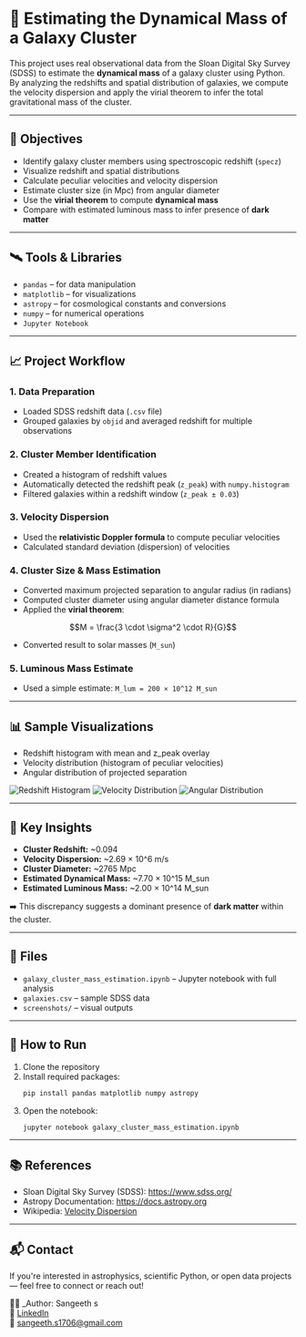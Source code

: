 # 📡 Estimating the Dynamical Mass of a Galaxy Cluster

This project uses real observational data from the Sloan Digital Sky Survey (SDSS) to estimate the **dynamical mass** of a galaxy cluster using Python. By analyzing the redshifts and spatial distribution of galaxies, we compute the velocity dispersion and apply the virial theorem to infer the total gravitational mass of the cluster.

---

## 📌 Objectives
- Identify galaxy cluster members using spectroscopic redshift (`specz`)
- Visualize redshift and spatial distributions
- Calculate peculiar velocities and velocity dispersion
- Estimate cluster size (in Mpc) from angular diameter
- Use the **virial theorem** to compute **dynamical mass**
- Compare with estimated luminous mass to infer presence of **dark matter**

---

## 🛰️ Tools & Libraries
- `pandas` – for data manipulation
- `matplotlib` – for visualizations
- `astropy` – for cosmological constants and conversions
- `numpy` – for numerical operations
- `Jupyter Notebook`

---

## 📈 Project Workflow

### 1. Data Preparation
- Loaded SDSS redshift data (`.csv` file)
- Grouped galaxies by `objid` and averaged redshift for multiple observations

### 2. Cluster Member Identification
- Created a histogram of redshift values
- Automatically detected the redshift peak (`z_peak`) with `numpy.histogram`
- Filtered galaxies within a redshift window (`z_peak ± 0.03`)

### 3. Velocity Dispersion
- Used the **relativistic Doppler formula** to compute peculiar velocities
- Calculated standard deviation (dispersion) of velocities

### 4. Cluster Size & Mass Estimation
- Converted maximum projected separation to angular radius (in radians)
- Computed cluster diameter using angular diameter distance formula
- Applied the **virial theorem**:

```math
M = \frac{3 \cdot \sigma^2 \cdot R}{G}
```

- Converted result to solar masses (`M_sun`)

### 5. Luminous Mass Estimate
- Used a simple estimate: `M_lum = 200 × 10^12 M_sun`

---

## 📊 Sample Visualizations
- Redshift histogram with mean and z_peak overlay
- Velocity distribution (histogram of peculiar velocities)
- Angular distribution of projected separation

![Redshift Histogram](screenshots/redshift_histogram.png)
![Velocity Distribution](screenshots/velocity_histogram.png)
![Angular Distribution](screenshots/angular_distribution.png)

---

## 🧠 Key Insights
- **Cluster Redshift:** ~0.094
- **Velocity Dispersion:** ~2.69 × 10^6 m/s
- **Cluster Diameter:** ~2765 Mpc
- **Estimated Dynamical Mass:** ~7.70 × 10^15 M_sun
- **Estimated Luminous Mass:** ~2.00 × 10^14 M_sun

➡️ This discrepancy suggests a dominant presence of **dark matter** within the cluster.

---

## 📁 Files
- `galaxy_cluster_mass_estimation.ipynb` – Jupyter notebook with full analysis
- `galaxies.csv` – sample SDSS data
- `screenshots/` – visual outputs

---

## 🚀 How to Run
1. Clone the repository
2. Install required packages:
   ```bash
   pip install pandas matplotlib numpy astropy
   ```
3. Open the notebook:
   ```bash
   jupyter notebook galaxy_cluster_mass_estimation.ipynb
   ```

---

## 📚 References
- Sloan Digital Sky Survey (SDSS): https://www.sdss.org/
- Astropy Documentation: https://docs.astropy.org
- Wikipedia: [Velocity Dispersion](https://en.wikipedia.org/wiki/Velocity_dispersion)

---

## 📬 Contact
If you're interested in astrophysics, scientific Python, or open data projects — feel free to connect or reach out!

🧑‍💻 _Author: Sangeeth s  
🔗 [LinkedIn](https://www.linkedin.com/in/sangeeth-s--1906-/)  
📧 sangeeth.s1706@gmail.com
